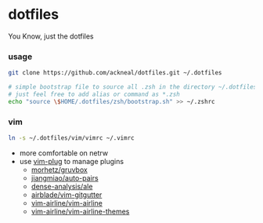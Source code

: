 # dotfiles

You Know, just the dotfiles

### usage
```sh
git clone https://github.com/ackneal/dotfiles.git ~/.dotfiles

# simple bootstrap file to source all .zsh in the directory ~/.dotfiles
# just feel free to add alias or command as *.zsh 
echo "source \$HOME/.dotfiles/zsh/bootstrap.sh" >> ~/.zshrc
```

### vim
```sh
ln -s ~/.dotfiles/vim/vimrc ~/.vimrc
```
* more comfortable on netrw
* use [vim-plug](https://github.com/junegunn/vim-plug#installation) to manage plugins
  * [morhetz/gruvbox](https://github.com/morhetz/gruvbox)
  * [jiangmiao/auto-pairs](https://github.com/jiangmiao/auto-pairs)
  * [dense-analysis/ale](https://github.com/dense-analysis/ale)
  * [airblade/vim-gitgutter](https://github.com/airblade/vim-gitgutter)
  * [vim-airline/vim-airline](https://github.com/vim-airline/vim-airline)
  * [vim-airline/vim-airline-themes](https://github.com/vim-airline/vim-airline-themes)

